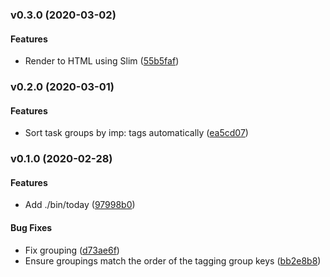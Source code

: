 <a name="v0.3.0"></a>
### v0.3.0 (2020-03-02)


#### Features

* Render to HTML using Slim	 ([55b5faf](/../../commit/55b5faf))


<a name="v0.2.0"></a>
### v0.2.0 (2020-03-01)


#### Features

* Sort task groups by imp: tags automatically	 ([ea5cd07](/../../commit/ea5cd07))


<a name="v0.1.0"></a>
### v0.1.0 (2020-02-28)


#### Features

* Add ./bin/today	 ([97998b0](/../../commit/97998b0))


#### Bug Fixes

* Fix grouping	 ([d73ae6f](/../../commit/d73ae6f))
* Ensure groupings match the order of the tagging group keys	 ([bb2e8b8](/../../commit/bb2e8b8))


